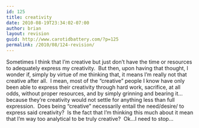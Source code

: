 ```yaml
---
id: 125
title: creativity
date: 2010-08-19T23:34:02-07:00
author: brian
layout: revision
guid: http://www.carotidbattery.com/?p=125
permalink: /2010/08/124-revision/
---
```

Sometimes I think that I’m creative but just don’t have the time or resources to adequately express my creativity.  But then, upon having that thought, I wonder if, simply by virtue of me thinking that, it means I’m really not that creative after all.  I mean, most of the “creative” people I know have only been able to express their creativity through hard work, sacrifice, at all odds, without proper resources, and by simply grinning and bearing it…because they’re creativity would not settle for anything less than full expression.  Does being “creative” necessarily entail the need/desire/ to express said creativity?  Is the fact that I’m thinking this much about it mean that I’m way too analytical to be truly creative?  Ok…I need to stop…